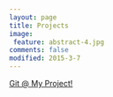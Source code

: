 ```yaml
---
layout: page
title: Projects
image:
 feature: abstract-4.jpg
comments: false
modified: 2015-3-7
---
```


[Git @ My Project!](http://github.com/CECS343Project/farm)
